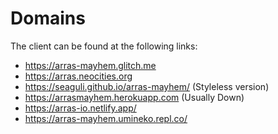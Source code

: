 # Domains
The client can be found at the following links:

- <https://arras-mayhem.glitch.me>
- <https://arras.neocities.org>
- <https://seaguli.github.io/arras-mayhem/> (Styleless version)
- <https://arrasmayhem.herokuapp.com> (Usually Down)
- <https://arras-io.netlify.app/>
- <https://arras-mayhem.umineko.repl.co/>
